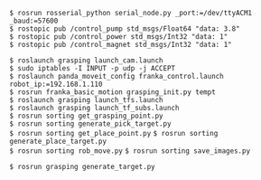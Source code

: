 `$ rosrun rosserial_python serial_node.py _port:=/dev/ttyACM1 _baud:=57600`  
`$ rostopic pub /control_pump std_msgs/Float64 "data: 3.8"`  
`$ rostopic pub /control_power std_msgs/Int32 "data: 1"`  
`$ rostopic pub /control_magnet std_msgs/Int32 "data: 1"`  


`$ roslaunch grasping launch_cam.launch`  
`$ sudo iptables -I INPUT -p udp -j ACCEPT`  
`$ roslaunch panda_moveit_config franka_control.launch robot_ip:=192.168.1.110`  
`$ rosrun franka_basic_motion grasping_init.py tempt`  
`$ roslaunch grasping launch_tfs.launch`  
`$ roslaunch grasping launch_tf_subs.launch`  
`$ rosrun sorting get_grasping_point.py`  
`$ rosrun sorting generate_pick_target.py`  
`$ rosrun sorting get_place_point.py` 
`$ rosrun sorting generate_place_target.py`  
`$ rosrun sorting rob_move.py` 
`$ rosrun sorting save_images.py` 

`$ rosrun grasping generate_target.py`  
